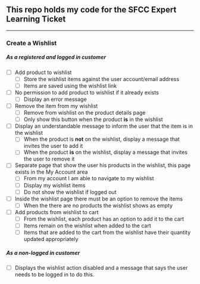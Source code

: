 ## This repo holds my code for the SFCC Expert Learning Ticket

---
### Create a Wishlist
##### As a registered and logged in customer
- [ ] Add product to wishlist
    - [ ] Store the wishlist items against the user account/email address
    - [ ] Items are saved using the wishlist link
- [ ] No permission to add product to wishlist if it already exists
    - [ ] Display an error message
- [ ] Remove  the item from my wishlist
    - [ ] Remove from wishlist on the product details page
    - [ ] Only show this button when the product **is** in the wishlist
- [ ] Display an understandable message to inform the user that the item is in the wishlist
    - [ ] When the product is **not** on the wishlist, display a message that invites the user to add it
    - [ ] When the product **is** on the wishlist, display a message that invites the user to remove it
- [ ] Separate page that show the user his products in the wishlist, this page exists in the My Account area
    - [ ] From my account I am able to navigate to my wishlist
    - [ ] Display my wishlist items
    - [ ] Do not show the wishlist if logged out
- [ ] Inside the wishlist page there must be an option to remove the items
    - [ ] When the there are no products the wishlist shows as empty
- [ ] Add products from wishlist to cart
    - [ ] From the wishlist, each product has an option to add it to the cart
    - [ ] Items remain on the wishlist when added to the cart
    - [ ] Items that are added to the cart from the wishlist have their quantity updated appropriately
##### As a non-logged in customer
- [ ] Displays the wishlist action disabled and a message that says the user needs to be logged in to do this.
